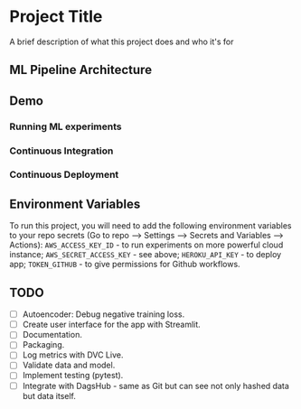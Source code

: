 # Project Title

A brief description of what this project does and who it's for

## ML Pipeline Architecture

## Demo

### Running ML experiments

### Continuous Integration

### Continuous Deployment

## Environment Variables

To run this project, you will need to add the following environment variables to your repo secrets (Go to repo --> Settings --> Secrets and Variables --> Actions):
`AWS_ACCESS_KEY_ID` - to run experiments on more powerful cloud instance; 
`AWS_SECRET_ACCESS_KEY` - see above;
`HEROKU_API_KEY` - to deploy app;
`TOKEN_GITHUB` - to give permissions for Github workflows.


## TODO

- [ ] Autoencoder: Debug negative training loss.
- [ ] Create user interface for the app with Streamlit.
- [ ] Documentation.
- [ ] Packaging.
- [ ] Log metrics with DVC Live.
- [ ] Validate data and model.
- [ ] Implement testing (pytest).
- [ ] Integrate with DagsHub - same as Git but can see not only hashed data but data itself.
